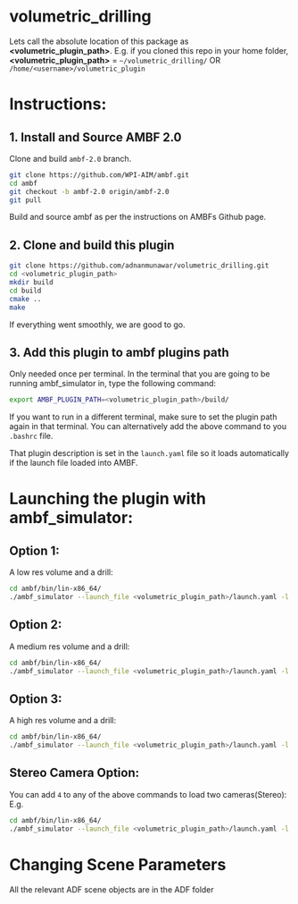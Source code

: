# volumetric_drilling

Lets call the absolute location of this package as **<volumetric_plugin_path>**. E.g. if you cloned this repo in your home folder, **<volumetric_plugin_path>** = `~/volumetric_drilling/` OR `/home/<username>/volumetric_plugin`

# Instructions:
## 1. Install and Source AMBF 2.0

Clone and build `ambf-2.0` branch.
```bash
git clone https://github.com/WPI-AIM/ambf.git
cd ambf
git checkout -b ambf-2.0 origin/ambf-2.0
git pull
```
Build and source ambf as per the instructions on AMBFs Github page.

## 2. Clone and build this plugin
``` bash
git clone https://github.com/adnanmunawar/volumetric_drilling.git
cd <volumetric_plugin_path>
mkdir build
cd build
cmake ..
make
```
If everything went smoothly, we are good to go.

## 3. Add this plugin to ambf plugins path
Only needed once per terminal. In the terminal that you are going to be running ambf_simulator in, type the following command:

``` bash
export AMBF_PLUGIN_PATH=<volumetric_plugin_path>/build/
```
If you want to run in a different terminal, make sure to set the plugin path again in that terminal. You can alternatively add the above command to you `.bashrc` file.

That plugin description is set in the `launch.yaml` file so it loads automatically if the launch file loaded into AMBF.

# Launching the plugin with ambf_simulator:

## Option 1:
A low res volume and a drill:
```bash
cd ambf/bin/lin-x86_64/
./ambf_simulator --launch_file <volumetric_plugin_path>/launch.yaml -l 0,1
```

## Option 2:
A medium res volume and a drill:
```bash
cd ambf/bin/lin-x86_64/
./ambf_simulator --launch_file <volumetric_plugin_path>/launch.yaml -l 0,2
```

## Option 3:
A high res volume and a drill:
```bash
cd ambf/bin/lin-x86_64/
./ambf_simulator --launch_file <volumetric_plugin_path>/launch.yaml -l 0,3
```

## Stereo Camera Option:
You can add `4` to any of the above commands to load two cameras(Stereo):
E.g.
```bash
cd ambf/bin/lin-x86_64/
./ambf_simulator --launch_file <volumetric_plugin_path>/launch.yaml -l 0,1,4
```

# Changing Scene Parameters
All the relevant ADF scene objects are in the ADF folder
